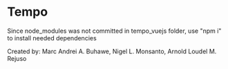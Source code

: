 # Tempo
         
Since node_modules was not committed in tempo_vuejs folder, use "npm i" to install needed dependencies

Created by: Marc Andrei A. Buhawe, Nigel L. Monsanto, Arnold Loudel M. Rejuso
